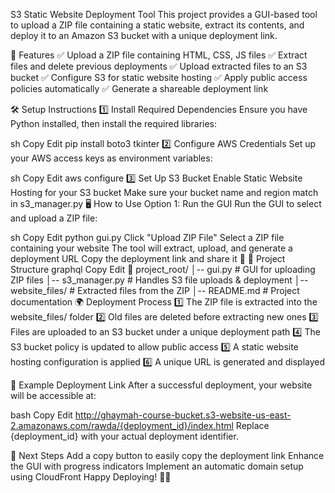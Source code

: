 S3 Static Website Deployment Tool 
This project provides a GUI-based tool to upload a ZIP file containing a static website, extract its contents, and deploy it to an Amazon S3 bucket with a unique deployment link.

📌 Features
✅ Upload a ZIP file containing HTML, CSS, JS files
✅ Extract files and delete previous deployments
✅ Upload extracted files to an S3 bucket
✅ Configure S3 for static website hosting
✅ Apply public access policies automatically
✅ Generate a shareable deployment link

🛠 Setup Instructions
1️⃣ Install Required Dependencies
Ensure you have Python installed, then install the required libraries:

sh
Copy
Edit
pip install boto3 tkinter
2️⃣ Configure AWS Credentials
Set up your AWS access keys as environment variables:



sh
Copy
Edit
aws configure
3️⃣ Set Up S3 Bucket
Enable Static Website Hosting for your S3 bucket
Make sure your bucket name and region match in s3_manager.py
🖥️ How to Use
Option 1: Run the GUI
Run the GUI to select and upload a ZIP file:

sh
Copy
Edit
python gui.py
Click "Upload ZIP File"
Select a ZIP file containing your website
The tool will extract, upload, and generate a deployment URL
Copy the deployment link and share it 🎉
📂 Project Structure
graphql
Copy
Edit
📁 project_root/
│-- gui.py            # GUI for uploading ZIP files
│-- s3_manager.py     # Handles S3 file uploads & deployment
│-- website_files/    # Extracted files from the ZIP
│-- README.md         # Project documentation
🌍 Deployment Process
1️⃣ The ZIP file is extracted into the website_files/ folder
2️⃣ Old files are deleted before extracting new ones
3️⃣ Files are uploaded to an S3 bucket under a unique deployment path
4️⃣ The S3 bucket policy is updated to allow public access
5️⃣ A static website hosting configuration is applied
6️⃣ A unique URL is generated and displayed

🔗 Example Deployment Link
After a successful deployment, your website will be accessible at:

bash
Copy
Edit
http://ghaymah-course-bucket.s3-website-us-east-2.amazonaws.com/rawda/{deployment_id}/index.html
Replace {deployment_id} with your actual deployment identifier.

🚀 Next Steps
Add a copy button to easily copy the deployment link
Enhance the GUI with progress indicators
Implement an automatic domain setup using CloudFront
Happy Deploying! 🎉🚀
